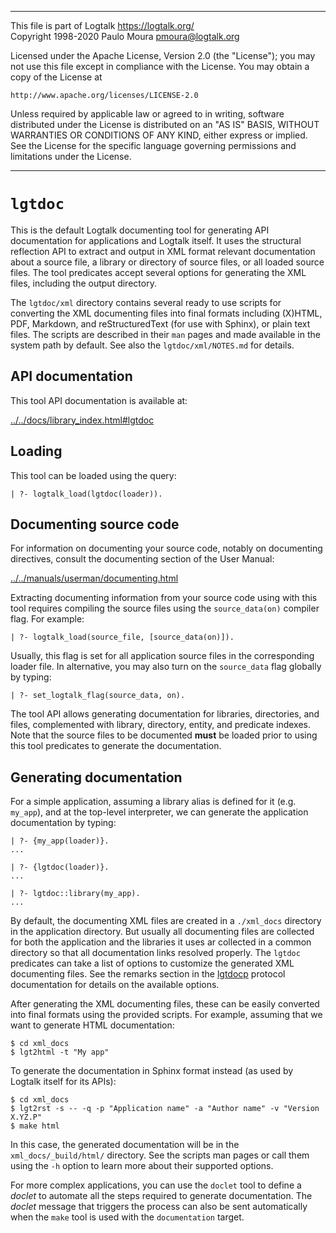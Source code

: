 ________________________________________________________________________

This file is part of Logtalk <https://logtalk.org/>  
Copyright 1998-2020 Paulo Moura <pmoura@logtalk.org>

Licensed under the Apache License, Version 2.0 (the "License");
you may not use this file except in compliance with the License.
You may obtain a copy of the License at

    http://www.apache.org/licenses/LICENSE-2.0

Unless required by applicable law or agreed to in writing, software
distributed under the License is distributed on an "AS IS" BASIS,
WITHOUT WARRANTIES OR CONDITIONS OF ANY KIND, either express or implied.
See the License for the specific language governing permissions and
limitations under the License.
________________________________________________________________________


`lgtdoc`
========

This is the default Logtalk documenting tool for generating API documentation
for applications and Logtalk itself. It uses the structural reflection API to
extract and output in XML format relevant documentation about a source file,
a library or directory of source files, or all loaded source files. The tool
predicates accept several options for generating the XML files, including
the output directory.

The `lgtdoc/xml` directory contains several ready to use scripts for converting
the XML documenting files into final formats including (X)HTML, PDF, Markdown,
and reStructuredText (for use with Sphinx), or plain text files. The scripts are
described in their `man` pages and made available in the system path by default.
See also the `lgtdoc/xml/NOTES.md` for details.


API documentation
-----------------

This tool API documentation is available at:

[../../docs/library_index.html#lgtdoc](../../docs/library_index.html#lgtdoc)


Loading
-------

This tool can be loaded using the query:

	| ?- logtalk_load(lgtdoc(loader)).


Documenting source code
-----------------------

For information on documenting your source code, notably on documenting
directives, consult the documenting section of the User Manual:

[../../manuals/userman/documenting.html](../../manuals/userman/documenting.html)

Extracting documenting information from your source code using with this tool
requires compiling the source files using the `source_data(on)` compiler flag.
For example:

	| ?- logtalk_load(source_file, [source_data(on)]).

Usually, this flag is set for all application source files in the corresponding
loader file. In alternative, you may also turn on the `source_data` flag
globally by typing:

	| ?- set_logtalk_flag(source_data, on).

The tool API allows generating documentation for libraries, directories, and
files, complemented with library, directory, entity, and predicate indexes.
Note that the source files to be documented **must** be loaded prior to using
this tool predicates to generate the documentation.


Generating documentation
------------------------

For a simple application, assuming a library alias is defined for it (e.g.
`my_app`), and at the top-level interpreter, we can generate the application
documentation by typing:

	| ?- {my_app(loader)}.
	...
	
	| ?- {lgtdoc(loader)}.
	...
	
	| ?- lgtdoc::library(my_app).
	...

By default, the documenting XML files are created in a `./xml_docs` directory
in the application directory. But usually all documenting files are collected
for both the application and the libraries it uses ar collected in a common
directory so that all documentation links resolved properly. The `lgtdoc`
predicates can take a list of options to customize the generated XML
documenting files. See the remarks section in the
[lgtdocp](https://logtalk.org/docs/library_index.html#lgtdoc)
protocol documentation for details on the available options.

After generating the XML documenting files, these can be easily converted into
final formats using the provided scripts. For example, assuming that we want
to generate HTML documentation:

	$ cd xml_docs
	$ lgt2html -t "My app"

To generate the documentation in Sphinx format instead (as used by Logtalk
itself for its APIs):

	$ cd xml_docs
	$ lgt2rst -s -- -q -p "Application name" -a "Author name" -v "Version X.YZ.P"
	$ make html

In this case, the generated documentation will be in the `xml_docs/_build/html/`
directory. See the scripts man pages or call them using the `-h` option to learn
more about their supported options.

For more complex applications, you can use the `doclet` tool to define a *doclet*
to automate all the steps required to generate documentation. The *doclet* message
that triggers the process can also be sent automatically when the `make` tool is
used with the `documentation` target.
